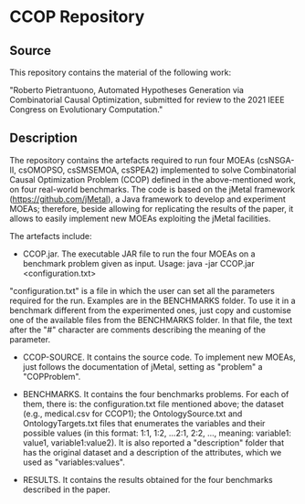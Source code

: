 # CCOP Repository
## Source

This repository contains the material of the following work: 

"Roberto Pietrantuono, Automated Hypotheses Generation via Combinatorial Causal Optimization, submitted for review to the 2021 IEEE Congress on Evolutionary Computation."

## Description
The repository contains the artefacts required to run four MOEAs (csNSGA-II, csOMOPSO, csSMSEMOA, csSPEA2) implemented to solve Combinatorial Causal Optimization Problem (CCOP)  defined in the above-mentioned work, on four real-world benchmarks. The code is based on the jMetal framework (https://github.com/jMetal), a Java framework to develop and experiment MOEAs; therefore, beside allowing for replicating the results of the paper, it allows to easily implement new MOEAs exploiting the jMetal facilities. 

The artefacts include: 
- CCOP.jar. The executable JAR file to run the four MOEAs on a benchmark problem given as input. 
Usage: 
java -jar CCOP.jar <configuration.txt> 

"configuration.txt" is a file in which the user can set all the parameters required for the run. Examples are in the BENCHMARKS folder. To use it in a benchmark different from the experimented ones, just copy and customise one of the available files from the BENCHMARKS folder. In that file, the text after the "#" character are comments describing the meaning of the parameter. 

- CCOP-SOURCE. It contains the source code. To implement new MOEAs, just follows  the documentation of jMetal, setting as "problem" a "COPProblem". 

- BENCHMARKS. It contains the four benchmarks problems. For each of them, there is: the configuration.txt file mentioned above; the dataset (e.g., medical.csv for CCOP1); the OntologySource.txt and OntologyTargets.txt files that enumerates the variables and their possible values (in this format: 1:1, 1:2, ...2:1, 2:2, ..., meaning: variable1: value1, variable1:value2). It is also reported a "description" folder that has the original dataset and a description of the attributes, which we used as "variables:values".  

- RESULTS. It contains the results obtained for the four benchmarks described in the paper.  
